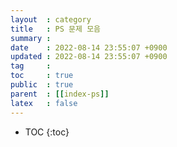 ```yaml
---
layout  : category
title   : PS 문제 모음
summary : 
date    : 2022-08-14 23:55:07 +0900
updated : 2022-08-14 23:55:07 +0900
tag     : 
toc     : true
public  : true
parent  : [[index-ps]]
latex   : false
---
```

* TOC
{:toc}
